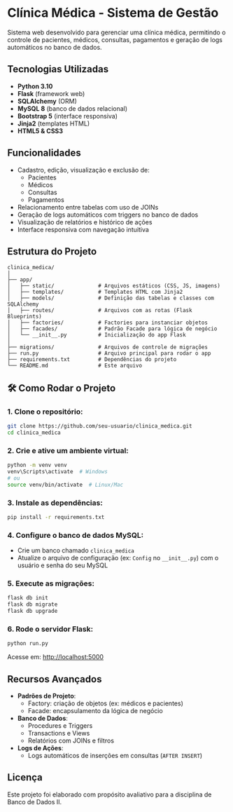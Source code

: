 # Clínica Médica - Sistema de Gestão

Sistema web desenvolvido para gerenciar uma clínica médica, permitindo o controle de pacientes, médicos, consultas, pagamentos e geração de logs automáticos no banco de dados.

##  Tecnologias Utilizadas

- **Python 3.10**
- **Flask** (framework web)
- **SQLAlchemy** (ORM)
- **MySQL 8** (banco de dados relacional)
- **Bootstrap 5** (interface responsiva)
- **Jinja2** (templates HTML)
- **HTML5 & CSS3**

##  Funcionalidades

- Cadastro, edição, visualização e exclusão de:
  - Pacientes
  - Médicos
  - Consultas
  - Pagamentos
- Relacionamento entre tabelas com uso de JOINs
- Geração de logs automáticos com triggers no banco de dados
- Visualização de relatórios e histórico de ações
- Interface responsiva com navegação intuitiva

##  Estrutura do Projeto

```
clinica_medica/
│
├── app/
│   ├── static/              # Arquivos estáticos (CSS, JS, imagens)
│   ├── templates/           # Templates HTML com Jinja2
│   ├── models/              # Definição das tabelas e classes com SQLAlchemy
│   ├── routes/              # Arquivos com as rotas (Flask Blueprints)
│   ├── factories/           # Factories para instanciar objetos
│   ├── facades/             # Padrão Facade para lógica de negócio
│   └── __init__.py          # Inicialização do app Flask
│
├── migrations/              # Arquivos de controle de migrações
├── run.py                   # Arquivo principal para rodar o app
├── requirements.txt         # Dependências do projeto
└── README.md                # Este arquivo
```

## 🛠️ Como Rodar o Projeto

### 1. Clone o repositório:

```bash
git clone https://github.com/seu-usuario/clinica_medica.git
cd clinica_medica
```

### 2. Crie e ative um ambiente virtual:

```bash
python -m venv venv
venv\Scripts\activate  # Windows
# ou
source venv/bin/activate  # Linux/Mac
```

### 3. Instale as dependências:

```bash
pip install -r requirements.txt
```

### 4. Configure o banco de dados MySQL:

- Crie um banco chamado `clinica_medica`
- Atualize o arquivo de configuração (ex: `Config` no `__init__.py`) com o usuário e senha do seu MySQL

### 5. Execute as migrações:

```bash
flask db init
flask db migrate
flask db upgrade
```

### 6. Rode o servidor Flask:

```bash
python run.py
```

Acesse em: [http://localhost:5000](http://localhost:5000)

## Recursos Avançados

- **Padrões de Projeto**:
  - Factory: criação de objetos (ex: médicos e pacientes)
  - Facade: encapsulamento da lógica de negócio
- **Banco de Dados**:
  - Procedures e Triggers
  - Transactions e Views
  - Relatórios com JOINs e filtros
- **Logs de Ações**:
  - Logs automáticos de inserções em consultas (`AFTER INSERT`)

## Licença

Este projeto foi elaborado com propósito avaliativo para a disciplina de Banco de Dados II.
